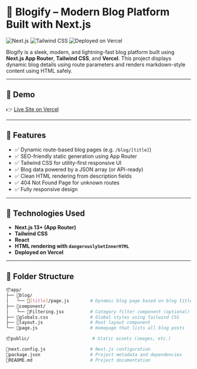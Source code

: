 # 🚀 Blogify – Modern Blog Platform Built with Next.js

![Next.js](https://img.shields.io/badge/Next.js-13+-black?style=for-the-badge&logo=next.js)
![Tailwind CSS](https://img.shields.io/badge/TailwindCSS-3.x-blue?style=for-the-badge&logo=tailwind-css)
![Deployed on Vercel](https://img.shields.io/badge/Deployed-Vercel-black?style=for-the-badge&logo=vercel)

Blogify is a sleek, modern, and lightning-fast blog platform built using **Next.js App Router**, **Tailwind CSS**, and **Vercel**. This project displays dynamic blog details using route parameters and renders markdown-style content using HTML safely.

---

## 📸 Demo

👉 [Live Site on Vercel](https://blogify-next-p3f2.vercel.app/)  


---

## 🧠 Features

- ✅ Dynamic route-based blog pages (e.g. `/blog/[title]`)
- ✅ SEO-friendly static generation using App Router
- ✅ Tailwind CSS for utility-first responsive UI
- ✅ Blog data powered by a JSON array (or API-ready)
- ✅ Clean HTML rendering from description fields
- ✅ 404 Not Found Page for unknown routes
- ✅ Fully responsive design

---

## 🧾 Technologies Used

- **Next.js 13+ (App Router)**
- **Tailwind CSS**
- **React**
- **HTML rendering with `dangerouslySetInnerHTML`**
- **Deployed on Vercel**

---

## 📁 Folder Structure


```bash
📦app/
├── 📁blog/
│   └── 📄[title]/page.js        # Dynamic blog page based on blog title
├── 📁component/
│   └── 📄Filtering.jsx          # Category filter component (optional)
├── 📄globals.css                # Global styles using Tailwind CSS
├── 📄layout.js                  # Root layout component
└── 📄page.js                    # Homepage that lists all blog posts

📦public/                        # Static assets (images, etc.)

📄next.config.js                 # Next.js configuration
📄package.json                   # Project metadata and dependencies
📄README.md                      # Project documentation

